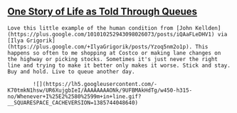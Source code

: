 ## [One Story of Life as Told Through Queues](/blog/2013/11/29/one-story-of-life-as-told-through-queues.html)

    

    

    Love this little example of the human condition from [John Kellden](https://plus.google.com/101010252943098026073/posts/iQAaFLeDHV1) via [Ilya Grigorik](https://plus.google.com/+IlyaGrigorik/posts/Yzoq5nm2o1p). This happens so often to me shopping at Costco or making lane changes on the highway or picking stocks. Sometimes it's just never the right line and trying to make it better only makes it worse. Stick and stay. Buy and hold. Live to queue another day.    

            ![](https://lh5.googleusercontent.com/-K70tmkN1hsw/UR6XujgbIeI/AAAAAAAAONk/9UFBMAkHdTg/w450-h315-no/Whenever+I%25E2%2580%2599m+in+line.gif?__SQUARESPACE_CACHEVERSION=1385744048640)            

    
